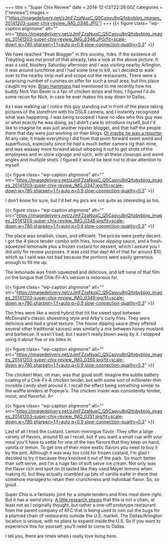 +++
title = "Super Chix Review"
date = 2014-12-03T22:28:00Z
categories = ["reviews"]
images = ["https://imagedelivery.net/zJmFZzaNuqC_Q5Caqyu8nQ/tobyblog_images_20141203-super-chix-review_IMG_0346.JPG"]
+++
{{< figure class= "wp-caption alignnone" alt="" src="https://imagedelivery.net/zJmFZzaNuqC_Q5Caqyu8nQ/tobyblog_images_20141203-super-chix-review_IMG_0346.JPG/fit=scale-down,w=780,sharpen=1,f=auto,q=0.9,slow-connection-quality=0.3" >}}

We have reached "Peak Blogger" in this society, folks. If the existence of Tobyblog was not proof of that already, take a look at the above picture. It was a cold, blustery Saturday afternoon and I was visiting nearby Arlington. It was around lunchtime and I had some time to kill, so I decided to walk over to the nearby strip mall and scope out the restaurants. There were a surprising number of cuisines on offer for such a small area, but this place caught my eye. [Brian Hammons](http://www.reviewtheworld.com/) had mentioned to me recently how his buddy Nick Van Bever is a fan of chicken strips and fries. I figured I'd do some recon for Nick, in case he ever makes his way down to Dallas.

<!--more-->

As I was walking up I notice this guy standing out in front of the place taking pictures of the storefront with his DSLR camera, and I instantly recognized what was happening. I was being scooped! I have no idea who this guy was or what exactly he was doing, as I didn't care to introduce myself, but I'd like to imagine he was just another hipster blogger, and that half the people there that day were just working on their blogs. [Or maybe he was a reporter](https://www.dallasnews.com/food/2016/08/23/make-room-chick-fil-a-new-chicken-restaurant-expands-in-d-fw/). At any rate, it made everything I did from that point forward seem weird and superfluous, especially since he had a much better camera rig than mine, and was waaaay more forward about whipping it out to get shots of the employees and in-store signage and such, with all these closeups and weird angles and multiple shots. I figured it would be best not to draw attention to myself.

{{< figure class= "wp-caption alignnone" alt="" src="https://imagedelivery.net/zJmFZzaNuqC_Q5Caqyu8nQ/tobyblog_images_20141203-super-chix-review_IMG_0347.jpg/fit=scale-down,w=780,sharpen=1,f=auto,q=0.9,slow-connection-quality=0.3" >}}

I don't know for sure, but I'd bet my pics are not quite as interesting as his.

{{< figure class= "wp-caption alignnone" alt="" src="https://imagedelivery.net/zJmFZzaNuqC_Q5Caqyu8nQ/tobyblog_images_20141203-super-chix-review_IMG_0348.jpg/fit=scale-down,w=780,sharpen=1,f=auto,q=0.9,slow-connection-quality=0.3" >}}

The place was smallish, clean, and efficient. The prices were pretty decent. I got the 4 piece tender combo with fries, house dipping sauce, and a fresh-squeezed lemonade plus a frozen custard for dessert, which I assure you I did only for review purposes. It was cold that day! All of that for around $10, which as I said was not bad because the portions were easily generous enough to fill me up. 

The lemonade was fresh squeezed and delicious, and left none of that film on the tongue that Chik-Fil-A's version is notorious for. 

{{< figure class= "wp-caption alignnone" alt="" src="https://imagedelivery.net/zJmFZzaNuqC_Q5Caqyu8nQ/tobyblog_images_20141203-super-chix-review_IMG_0349.jpg/fit=scale-down,w=780,sharpen=1,f=auto,q=0.9,slow-connection-quality=0.3" >}}

The fries were like a weird hybrid that hit the sweet spot between McDonald's classic shoestring style and Arby's curly fries. They were delicious and had a great texture. The house dipping sauce (they offered several other traditional sauces) was similarly a mix between honey mustard and barbecue. It wasn't bad, but I wasn't really blown away by it. I stopped using it about five or six bites in. 

{{< figure class= "wp-caption alignnone" alt="" src="https://imagedelivery.net/zJmFZzaNuqC_Q5Caqyu8nQ/tobyblog_images_20141203-super-chix-review_IMG_0350.jpg/fit=scale-down,w=780,sharpen=1,f=auto,q=0.9,slow-connection-quality=0.3" >}}

The chicken! Man, oh man, was that good stuff. Imagine the subtle battery coating of a Chik-Fil-A chicken tender, but with some sort of millimeter-thin invisible candy shell around it. I recall the effect being something similar to the waffle tenders at Popeye's. The chicken inside was consistently tender, moist, and flavorful. A+

{{< figure class= "wp-caption alignnone" alt="" src="https://imagedelivery.net/zJmFZzaNuqC_Q5Caqyu8nQ/tobyblog_images_20141203-super-chix-review_IMG_0351.jpg/fit=scale-down,w=780,sharpen=1,f=auto,q=0.9,slow-connection-quality=0.3" >}}

Last of all I tried the custard. Lemon-meringue flavor. They offer a large variety of flavors, around 10 as I recall, but if you want a small cup with your meal you'll have to settle for one of the two flavors that they keep on hand, vanilla or lemon. To get one of their more exotic flavors you need to buy it by the pint. Although it was way too cold for frozen custard, I'm glad I decided to try it because they knocked it out of the park. So much better than soft serve, and I'm a huge fan of soft serve ice cream. Not only was the flavor rich and spot on (it tasted like they used Meyer lemons when making it), but they actually crumbled up bits of vanilla wafer in there that somehow managed to retain their crunchiness and individual flavor. So, so good.

Super Chix is a fantastic joint for a simple tenders and fries meal done right. But it has a weird story. [A little research shows](https://www.dallasnews.com/food/2016/08/23/make-room-chick-fil-a-new-chicken-restaurant-expands-in-d-fw/) that this is not a chain, at least not as I originally thought, but rather a one-off prototype restaurant from the parent company of KFC that is being used to iron out the bugs for a planned chain of restaurants outside the U.S. market. The Dallas/Arlington location is unique, with no plans to expand inside the U.S. So if you want to experience this for yourself, you'll need to come to Dallas. 

I tell you, there are times when I really love living here.
